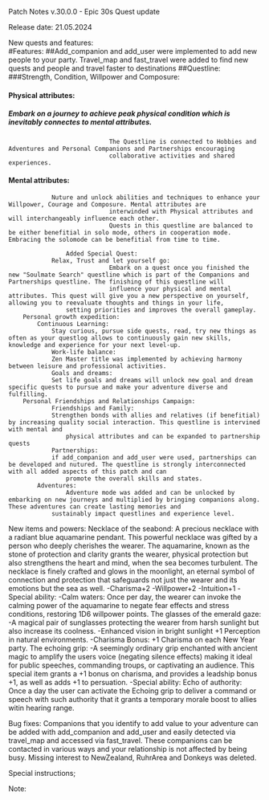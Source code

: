 Patch Notes v.30.0.0 - Epic 30s Quest update

Release date: 21.05.2024

New quests and features: 	
#Features:
##Add_companion and add_user were implemented to add new people to your party. Travel_map and fast_travel were added to find new quests and people and travel faster to destinations
##Questline:
###Strength, Condition, Willpower and Composure: 
####			Physical attributes: 	
#####				Embark on a journey to achieve peak physical condition which is inevitably connectes to mental attributes.
                            	The Questline is connected to Hobbies and Adventures and Personal Companions and Partnerships encouraging 
                            	collaborative activities and shared experiences.
                             
####   	 		Mental attributes:   
				Nuture and unlock abilities and techniques to enhance your Willpower, Courage and Composure. Mental attributes are 
                            	interwinded with Physical attributes and will interchangeably influence each other.
                            	Quests in this questline are balanced to be either benefitial in solo mode, others in cooperation mode. Embracing the solomode can be benefitial from time to time. 

                	Added Special Quest: 
				Relax, Trust and let yourself go: 
                            	Embark on a quest once you finished the new "Soulmate Search" questline which is part of the Companions and Partnerships questline. The finishing of this questline will 
                            	influence your physical and mental attributes. This quest will give you a new perspective on yourself, allowing you to reevaluate thoughts and things in your life, 
			     	setting priorities and improves the overall gameplay. 
  		Personal growth expedition: 
			Continuous Learning:    
  				Stay curious, pursue side quests, read, try new things as often as your questlog allows to continuously gain new skills, knowledge and experience for your next level-up.   
      			Work-life balance:     
				Zen Master title was implemented by achieving harmony between leisure and professional activities.  
      			Goals and dreams:       
				Set life goals and dreams will unlock new goal and dream specific quests to pursue and make your adventure diverse and fulfilling.
  		Personal Friendships and Relationships Campaign: 
      			Friendships and Family: 
				Strengthen bonds with allies and relatives (if benefitial) by increasing quality social interaction. This questline is intervined with mental and 
    				physical attributes and can be expanded to partnership quests
      			Partnerships:         
				if add_companion and add_user were used, partnerships can be developed and nutured. The questline is strongly interconnected with all added aspects of this patch and can 
    				promote the overall skills and states. 
    		Adventures:
      				Adventure mode was added and can be unlocked by embarking on new journeys and multiplied by bringing companions along. These adventures can create lasting memories and 
	  			sustainably impact questlines and experience level. 


New items and powers: 
	Necklace of the seabond: 
    		A precious necklace with a radiant blue aquamarine pendant. This powerful necklace was gifted by a person who deeply cherishes the wearer. 
      		The aquamarine, known as the stone of protection and clarity grants the wearer, physical protection but also strengthens the heart and mind, when the sea becomes turbulent. 
		The necklace is finely crafted and glows in the moonlight, an eternal symbol of connection and protection that safeguards not just the wearer and its emotions but the sea as well. 
    		-Charisma+2
    		-Willpower+2
    		-Intuition+1
    		-Special ability: 
    		-Calm waters: Once per day, the wearer can invoke the calming power of the aquamarine to negate fear effects and stress conditions, restoring 1D6 willpower points. 
  	The glasses of the emerald gaze: 
    		-A magical pair of sunglasses protecting the wearer from harsh sunlight but also increase its coolness. 
    		-Enhanced vision in bright sunlight +1 Perception in natural environments. 
    		-Charisma Bonus: +1 Charisma on each New Year party. 
  	The echoing grip: 
    		-A seemingly ordinary grip enchanted with ancient magic to amplify the users voice (negating silence effects) making it ideal for public speeches, commanding troups, or captivating an audience. 
    		This special item grants a +1 bonus on charisma, and provides a leadship bonus +1, as well as adds +1 to persuation. 
    		-Special ability: Echo of authority: Once a day the user can activate the Echoing grip to deliver a command or speech with such authority that it grants a temporary morale boost to allies witin hearing range. 
    

Bug fixes: 
    	Companions that you identify to add value to your adventure can be added with add_companion and add_user and easily detected via travel_map and accessed via fast_travel.
	These companions can be contacted in various ways and your relationship is not affected by being busy.
	Missing interest to NewZealand, RuhrArea and Donkeys was deleted.
		
Special instructions;

Note: 
      

  
